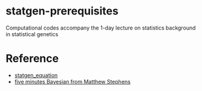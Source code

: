 # statgen-prerequisites
Computational codes accompany the 1-day lecture on statistics background in statistical genetics

# Reference

- [statgen_equation](https://rawgit.com/uqrmaie1/statgen_equations/master/statgen_equations.html)
- [five minutes Bayesian from Matthew Stephens](https://stephens999.github.io/fiveMinuteStats/index.html)
